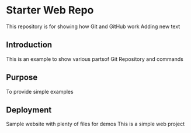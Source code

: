 # Starter Web Repo

This repository is for showing how Git and GitHub work
Adding new text

## Introduction
This is an example to show  various partsof Git Repository and commands
## Purpose

To provide simple examples

## Deployment

Sample website with plenty of files for demos
This is a simple web project